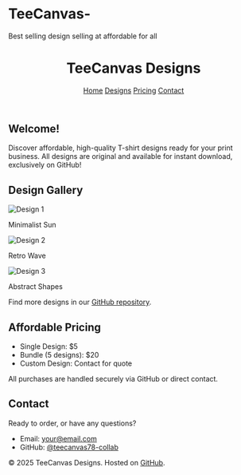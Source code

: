 # TeeCanvas-
Best selling design selling at affordable for all 
<!DOCTYPE html>
<html lang="en">
<head>
  <meta charset="UTF-8">
  <meta name="viewport" content="width=device-width, initial-scale=1.0">
  <title>TeeCanvas Designs | Affordable T-Shirt Art</title>
  <link rel="stylesheet" href="styles.css">
</head>
<body>
  <header>
    <h1>TeeCanvas Designs</h1>
    <nav>
      <a href="#home">Home</a>
      <a href="#designs">Designs</a>
      <a href="#pricing">Pricing</a>
      <a href="#contact">Contact</a>
    </nav>
  </header>
  <section id="home">
    <h2>Welcome!</h2>
    <p>Discover affordable, high-quality T-shirt designs ready for your print business. All designs are original and available for instant download, exclusively on GitHub!</p>
  </section>
  <section id="designs">
    <h2>Design Gallery</h2>
    <div class="gallery">
      <!-- Replace src with your own design images -->
      <div class="design">
        <img src="images/design1.png" alt="Design 1">
        <p>Minimalist Sun</p>
      </div>
      <div class="design">
        <img src="images/design2.png" alt="Design 2">
        <p>Retro Wave</p>
      </div>
      <div class="design">
        <img src="images/design3.png" alt="Design 3">
        <p>Abstract Shapes</p>
      </div>
      <!-- Add more designs as needed -->
    </div>
    <p>Find more designs in our <a href="https://github.com/teecanvas78-collab/your-repo" target="_blank">GitHub repository</a>.</p>
  </section>
  <section id="pricing">
    <h2>Affordable Pricing</h2>
    <ul>
      <li>Single Design: $5</li>
      <li>Bundle (5 designs): $20</li>
      <li>Custom Design: Contact for quote</li>
    </ul>
    <p>All purchases are handled securely via GitHub or direct contact.</p>
  </section>
  <section id="contact">
    <h2>Contact</h2>
    <p>Ready to order, or have any questions?</p>
    <ul>
      <li>Email: <a href="mailto:your@email.com">your@email.com</a></li>
      <li>GitHub: <a href="https://github.com/teecanvas78-collab" target="_blank">@teecanvas78-collab</a></li>
    </ul>
  </section>
  <footer>
    <p>© 2025 TeeCanvas Designs. Hosted on <a href="https://github.com/" target="_blank">GitHub</a>.</p>
  </footer>
</body>
</html>
